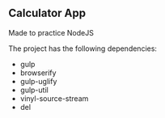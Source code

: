 ## Calculator App
Made to practice NodeJS

The project has the following dependencies:
* gulp
* browserify
* gulp-uglify
* gulp-util
* vinyl-source-stream
* del
